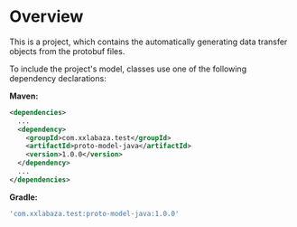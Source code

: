 
# Overview

This is a project, which contains the automatically generating data transfer objects from the protobuf files.

To include the project's model, classes use one of the following dependency declarations:

**Maven:**

```xml
<dependencies>
  ...
  <dependency>
    <groupId>com.xxlabaza.test</groupId>
    <artifactId>proto-model-java</artifactId>
    <version>1.0.0</version>
  </dependency>
  ...
</dependencies>
```

**Gradle:**

```groovy
'com.xxlabaza.test:proto-model-java:1.0.0'
```
